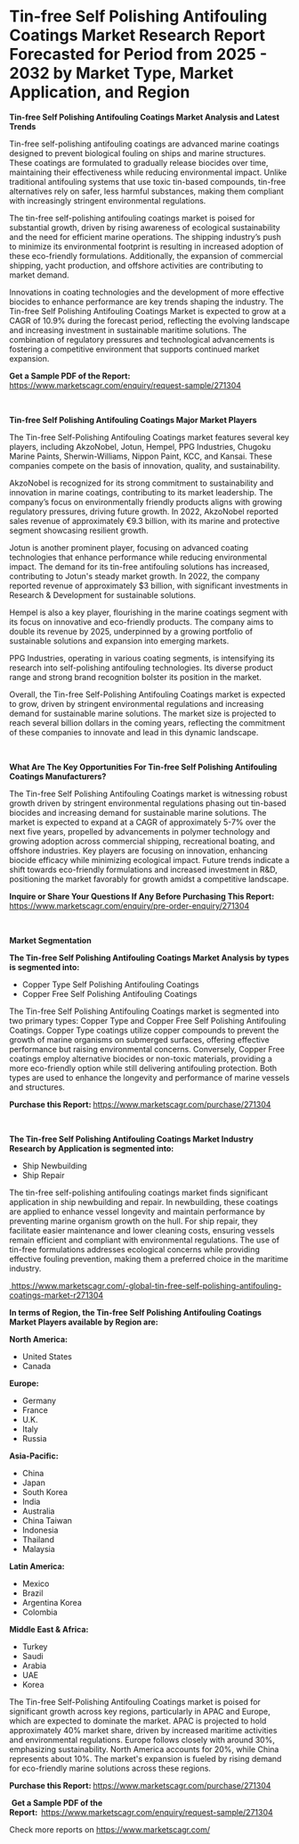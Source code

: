 <p><h1>Tin-free Self Polishing Antifouling Coatings Market Research Report Forecasted for Period from 2025 -  2032 by Market Type, Market Application, and Region</h1></p><p><strong>Tin-free Self Polishing Antifouling Coatings Market Analysis and Latest Trends</strong></p>
<p><p>Tin-free self-polishing antifouling coatings are advanced marine coatings designed to prevent biological fouling on ships and marine structures. These coatings are formulated to gradually release biocides over time, maintaining their effectiveness while reducing environmental impact. Unlike traditional antifouling systems that use toxic tin-based compounds, tin-free alternatives rely on safer, less harmful substances, making them compliant with increasingly stringent environmental regulations.</p><p>The tin-free self-polishing antifouling coatings market is poised for substantial growth, driven by rising awareness of ecological sustainability and the need for efficient marine operations. The shipping industry’s push to minimize its environmental footprint is resulting in increased adoption of these eco-friendly formulations. Additionally, the expansion of commercial shipping, yacht production, and offshore activities are contributing to market demand. </p><p>Innovations in coating technologies and the development of more effective biocides to enhance performance are key trends shaping the industry. The Tin-free Self Polishing Antifouling Coatings Market is expected to grow at a CAGR of 10.9% during the forecast period, reflecting the evolving landscape and increasing investment in sustainable maritime solutions. The combination of regulatory pressures and technological advancements is fostering a competitive environment that supports continued market expansion.</p></p>
<p><strong>Get a Sample PDF of the Report:&nbsp;</strong> <a href="https://www.marketscagr.com/enquiry/request-sample/271304?utm_campaign=3536&utm_medium=2&utm_source=Github&utm_content=ia&utm_term=30032025&utm_id=tin-free-self-polishing-antifouling-coatings">https://www.marketscagr.com/enquiry/request-sample/271304</a></p>
<p>&nbsp;</p>
<p><strong>Tin-free Self Polishing Antifouling Coatings Major Market Players</strong></p>
<p><p>The Tin-free Self-Polishing Antifouling Coatings market features several key players, including AkzoNobel, Jotun, Hempel, PPG Industries, Chugoku Marine Paints, Sherwin-Williams, Nippon Paint, KCC, and Kansai. These companies compete on the basis of innovation, quality, and sustainability.</p><p>AkzoNobel is recognized for its strong commitment to sustainability and innovation in marine coatings, contributing to its market leadership. The company’s focus on environmentally friendly products aligns with growing regulatory pressures, driving future growth. In 2022, AkzoNobel reported sales revenue of approximately €9.3 billion, with its marine and protective segment showcasing resilient growth.</p><p>Jotun is another prominent player, focusing on advanced coating technologies that enhance performance while reducing environmental impact. The demand for its tin-free antifouling solutions has increased, contributing to Jotun's steady market growth. In 2022, the company reported revenue of approximately $3 billion, with significant investments in Research & Development for sustainable solutions.</p><p>Hempel is also a key player, flourishing in the marine coatings segment with its focus on innovative and eco-friendly products. The company aims to double its revenue by 2025, underpinned by a growing portfolio of sustainable solutions and expansion into emerging markets.</p><p>PPG Industries, operating in various coating segments, is intensifying its research into self-polishing antifouling technologies. Its diverse product range and strong brand recognition bolster its position in the market.</p><p>Overall, the Tin-free Self-Polishing Antifouling Coatings market is expected to grow, driven by stringent environmental regulations and increasing demand for sustainable marine solutions. The market size is projected to reach several billion dollars in the coming years, reflecting the commitment of these companies to innovate and lead in this dynamic landscape.</p></p>
<p>&nbsp;</p>
<p><strong>What Are The Key Opportunities For Tin-free Self Polishing Antifouling Coatings Manufacturers?</strong></p>
<p><p>The Tin-free Self Polishing Antifouling Coatings market is witnessing robust growth driven by stringent environmental regulations phasing out tin-based biocides and increasing demand for sustainable marine solutions. The market is expected to expand at a CAGR of approximately 5-7% over the next five years, propelled by advancements in polymer technology and growing adoption across commercial shipping, recreational boating, and offshore industries. Key players are focusing on innovation, enhancing biocide efficacy while minimizing ecological impact. Future trends indicate a shift towards eco-friendly formulations and increased investment in R&D, positioning the market favorably for growth amidst a competitive landscape.</p></p>
<p><strong>Inquire or Share Your Questions If Any Before Purchasing This Report:</strong> <a href="https://www.marketscagr.com/enquiry/pre-order-enquiry/271304?utm_campaign=3536&utm_medium=2&utm_source=Github&utm_content=ia&utm_term=30032025&utm_id=tin-free-self-polishing-antifouling-coatings">https://www.marketscagr.com/enquiry/pre-order-enquiry/271304</a></p>
<p>&nbsp;</p>
<p><strong>Market Segmentation</strong></p>
<p><strong>The Tin-free Self Polishing Antifouling Coatings Market Analysis by types is segmented into:</strong></p>
<p><ul><li>Copper Type Self Polishing Antifouling Coatings</li><li>Copper Free Self Polishing Antifouling Coatings</li></ul></p>
<p><p>The Tin-free Self Polishing Antifouling Coatings market is segmented into two primary types: Copper Type and Copper Free Self Polishing Antifouling Coatings. Copper Type coatings utilize copper compounds to prevent the growth of marine organisms on submerged surfaces, offering effective performance but raising environmental concerns. Conversely, Copper Free coatings employ alternative biocides or non-toxic materials, providing a more eco-friendly option while still delivering antifouling protection. Both types are used to enhance the longevity and performance of marine vessels and structures.</p></p>
<p><strong>Purchase this Report:&nbsp;</strong><a href="https://www.marketscagr.com/purchase/271304?utm_campaign=3536&utm_medium=2&utm_source=Github&utm_content=ia&utm_term=30032025&utm_id=tin-free-self-polishing-antifouling-coatings">https://www.marketscagr.com/purchase/271304</a></p>
<p>&nbsp;</p>
<p><strong>The Tin-free Self Polishing Antifouling Coatings Market Industry Research by Application is segmented into:</strong></p>
<p><ul><li>Ship Newbuilding</li><li>Ship Repair</li></ul></p>
<p><p>The tin-free self-polishing antifouling coatings market finds significant application in ship newbuilding and repair. In newbuilding, these coatings are applied to enhance vessel longevity and maintain performance by preventing marine organism growth on the hull. For ship repair, they facilitate easier maintenance and lower cleaning costs, ensuring vessels remain efficient and compliant with environmental regulations. The use of tin-free formulations addresses ecological concerns while providing effective fouling prevention, making them a preferred choice in the maritime industry.</p></p>
<p><a href="https://www.marketscagr.com/-global-tin-free-self-polishing-antifouling-coatings-market-r271304?utm_campaign=3536&utm_medium=2&utm_source=Github&utm_content=ia&utm_term=30032025&utm_id=tin-free-self-polishing-antifouling-coatings">&nbsp;https://www.marketscagr.com/-global-tin-free-self-polishing-antifouling-coatings-market-r271304</a></p>
<p><strong>In terms of Region, the Tin-free Self Polishing Antifouling Coatings Market Players available by Region are:</strong></p>
<p>
    <p> <strong> North America: </strong>
        <ul>
            <li>United States</li>
            <li>Canada</li>
        </ul>
        </p> 
    <p> <strong> Europe: </strong>
        <ul>
            <li>Germany</li>
            <li>France</li>
            <li>U.K.</li>
            <li>Italy</li>
            <li>Russia</li>
        </ul>
        </p> 
    <p> <strong> Asia-Pacific: </strong>
        <ul>
            <li>China</li>
            <li>Japan</li>
            <li>South Korea</li>
            <li>India</li>
            <li>Australia</li>
            <li>China Taiwan</li>
            <li>Indonesia</li>
            <li>Thailand</li>
            <li>Malaysia</li>
        </ul>
        </p> 
    <p> <strong> Latin America: </strong>
        <ul>
            <li>Mexico</li>
            <li>Brazil</li>
            <li>Argentina Korea</li>
            <li>Colombia</li>
        </ul>
        </p> 
    <p> <strong> Middle East & Africa: </strong>
        <ul>
            <li>Turkey</li>
            <li>Saudi</li>
            <li>Arabia</li>
            <li>UAE</li>
            <li>Korea</li>
        </ul>
    </p>
    </p>
<p><p>The Tin-free Self-Polishing Antifouling Coatings market is poised for significant growth across key regions, particularly in APAC and Europe, which are expected to dominate the market. APAC is projected to hold approximately 40% market share, driven by increased maritime activities and environmental regulations. Europe follows closely with around 30%, emphasizing sustainability. North America accounts for 20%, while China represents about 10%. The market's expansion is fueled by rising demand for eco-friendly marine solutions across these regions.</p></p>
<p><strong>Purchase this Report: </strong><a href="https://www.marketscagr.com/purchase/271304?utm_campaign=3536&utm_medium=2&utm_source=Github&utm_content=ia&utm_term=30032025&utm_id=tin-free-self-polishing-antifouling-coatings">https://www.marketscagr.com/purchase/271304</a></p>
<p>&nbsp;<strong>Get a Sample PDF of the Report:&nbsp;&nbsp;</strong><a href="https://www.marketscagr.com/enquiry/request-sample/271304?utm_campaign=3536&utm_medium=2&utm_source=Github&utm_content=ia&utm_term=30032025&utm_id=tin-free-self-polishing-antifouling-coatings">https://www.marketscagr.com/enquiry/request-sample/271304</a></p>
<p><strong></strong></p>
<p>Check more reports on <a href="https://www.marketscagr.com/?utm_campaign=3536&utm_medium=2&utm_source=Github&utm_content=ia&utm_term=30032025&utm_id=tin-free-self-polishing-antifouling-coatings">https://www.marketscagr.com/</a></p>